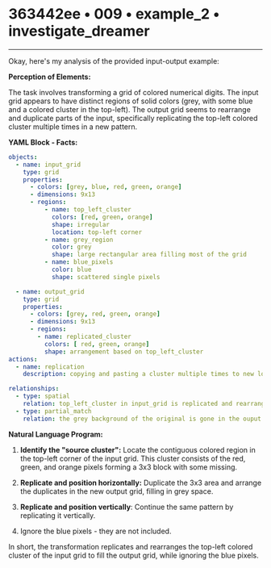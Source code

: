 # 363442ee • 009 • example_2 • investigate_dreamer

---
Okay, here's my analysis of the provided input-output example:

**Perception of Elements:**

The task involves transforming a grid of colored numerical digits. The input grid appears to have distinct regions of solid colors (grey, with some blue and a colored cluster in the top-left). The output grid seems to rearrange and duplicate parts of the input, specifically replicating the top-left colored cluster multiple times in a new pattern.

**YAML Block - Facts:**



```yaml
objects:
  - name: input_grid
    type: grid
    properties:
      - colors: [grey, blue, red, green, orange]
      - dimensions: 9x13
      - regions:
          - name: top_left_cluster
            colors: [red, green, orange]
            shape: irregular
            location: top-left corner
          - name: grey_region
            color: grey
            shape: large rectangular area filling most of the grid
          - name: blue_pixels
            color: blue
            shape: scattered single pixels

  - name: output_grid
    type: grid
    properties:
      - colors: [grey, red, green, orange]
      - dimensions: 9x13
      - regions:
        - name: replicated_cluster
          colors: [ red, green, orange]
          shape: arrangement based on top_left_cluster
actions:
  - name: replication
    description: copying and pasting a cluster multiple times to new location

relationships:
  - type: spatial
    relation: top_left_cluster in input_grid is replicated and rearranged in output_grid
  - type: partial_match
    relation: the grey background of the original is gone in the ouput - replaced by replicated subgrids
```



**Natural Language Program:**

1.  **Identify the "source cluster":** Locate the contiguous colored region in the top-left corner of the input grid. This cluster consists of the red, green, and orange pixels forming a 3x3 block with some missing.

2.  **Replicate and position horizontally:** Duplicate the 3x3 area and arrange the duplicates in the new output grid, filling in grey space.

3.  **Replicate and position vertically**: Continue the same pattern by replicating it vertically.

4. Ignore the blue pixels - they are not included.

In short, the transformation replicates and rearranges the top-left colored cluster of the input grid to fill the output grid, while ignoring the blue pixels.

